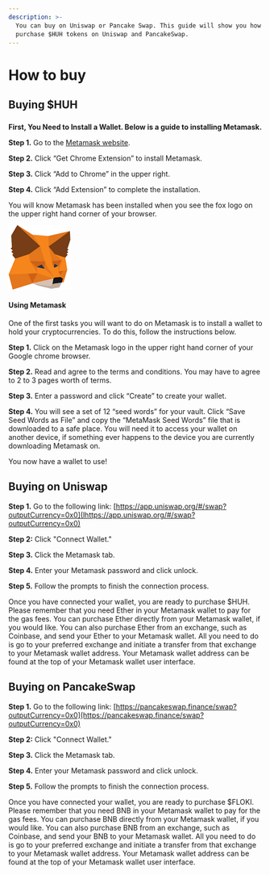 ```yaml
---
description: >-
  You can buy on Uniswap or Pancake Swap. This guide will show you how to
  purchase $HUH tokens on Uniswap and PancakeSwap.
---
```


# How to buy

## Buying $HUH

### &#x20;<a href="buying-usdfloki" id="buying-usdfloki"></a>

**First, You Need to Install a Wallet. Below is a guide to installing Metamask.**

**Step 1.** Go to the [Metamask website](https://metamask.io).

**Step 2.** Click “Get Chrome Extension” to install Metamask.

**Step 3.** Click “Add to Chrome” in the upper right.

**Step 4.** Click “Add Extension” to complete the installation.

You will know Metamask has been installed when you see the fox logo on the upper right hand corner of your browser.

![](<.gitbook/assets/image (2) (1).png>)

#### **Using Metamask**

One of the first tasks you will want to do on Metamask is to install a wallet to hold your cryptocurrencies. To do this, follow the instructions below.

**Step 1.** Click on the Metamask logo in the upper right hand corner of your Google chrome browser.

**Step 2.** Read and agree to the terms and conditions. You may have to agree to 2 to 3 pages worth of terms.

**Step 3.** Enter a password and click “Create” to create your wallet.

**Step 4.** You will see a set of 12 “seed words” for your vault. Click “Save Seed Words as File” and copy the “MetaMask Seed Words” file that is downloaded to a safe place. You will need it to access your wallet on another device, if something ever happens to the device you are currently downloading Metamask on.

You now have a wallet to use!

## Buying on Uniswap

**Step 1.** Go to the following link: [https://app.uniswap.org/#/swap?outputCurrency=0x0](lhttps://app.uniswap.org/#/swap?outputCurrency=0x0)

**Step 2:** Click "Connect Wallet."

**Step 3.** Click the Metamask tab.

**Step 4.** Enter your Metamask password and click unlock.

**Step 5.** Follow the prompts to finish the connection process.

Once you have connected your wallet, you are ready to purchase $HUH. Please remember that you need Ether in your Metamask wallet to pay for the gas fees. You can purchase Ether directly from your Metamask wallet, if you would like. You can also purchase Ether from an exchange, such as Coinbase, and send your Ether to your Metamask wallet. All you need to do is go to your preferred exchange and initiate a transfer from that exchange to your Metamask wallet address. Your Metamask wallet address can be found at the top of your Metamask wallet user interface.

## Buying on PancakeSwap

**Step 1.** Go to the following link: [https://pancakeswap.finance/swap?outputCurrency=0x0](https://pancakeswap.finance/swap?outputCurrency=0x0)

**Step 2:** Click "Connect Wallet."

**Step 3.** Click the Metamask tab.

**Step 4.** Enter your Metamask password and click unlock.

**Step 5.** Follow the prompts to finish the connection process.

Once you have connected your wallet, you are ready to purchase $FLOKI. Please remember that you need BNB in your Metamask wallet to pay for the gas fees. You can purchase BNB directly from your Metamask wallet, if you would like. You can also purchase BNB from an exchange, such as Coinbase, and send your BNB to your Metamask wallet. All you need to do is go to your preferred exchange and initiate a transfer from that exchange to your Metamask wallet address. Your Metamask wallet address can be found at the top of your Metamask wallet user interface.
